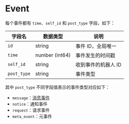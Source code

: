 # Event

每个事件都有 `time`、`self_id` 和 `post_type` 字段，如下：

| 字段名         | 数据类型           | 说明          |
|-------------|----------------|-------------|
| `id`        | string         | 事件 ID，全局唯一  |
| `time`      | number (int64) | 事件发生的时间戳    |
| `self_id`   | string         | 收到事件的机器人 ID |
| `post_type` | string         | 事件类型        |

其中 `post_type` 不同字段值表示的事件类型对应如下：

- `message`：[消息事件](qq-v11-event-message.md)
- `notice`：通知事件
- `request`：请求事件
- `meta_event`：元事件